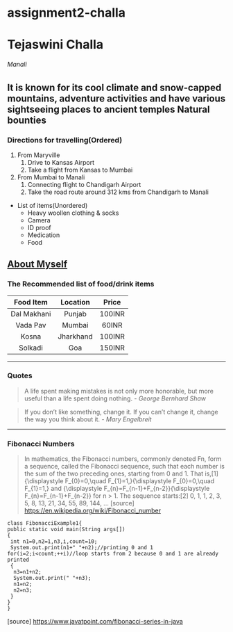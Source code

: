 # assignment2-challa
# Tejaswini Challa
###### Manali
It is known for its cool climate and snow-capped mountains, adventure activities and have various sightseeing places to ancient temples
**Natural bounties**
---
### Directions for travelling(Ordered)
1. From Maryville
   1. Drive to Kansas Airport
   2. Take a flight from Kansas to Mumbai
2. From Mumbai to Manali
   1. Connecting flight to Chandigarh Airport
   2. Take the road route around 312 kms from Chandigarh to Manali
* List of items(Unordered)  
   * Heavy woollen clothing & socks
   * Camera
   * ID proof
   * Medication
   * Food
 
 [About Myself](AboutMe.md)  
---
 ### The Recommended list of food/drink items


 | Food Item     | Location    | Price  | 
 | :----:        | :----:      | :----:|
 | Dal Makhani   |Punjab       |100INR|
 | Vada Pav      |Mumbai       |60INR|
 | Kosna         |Jharkhand    |100INR|
 | Solkadi       |Goa          |150INR|
---
### Quotes
>A life spent making mistakes is not only more honorable, but more useful than a life spent doing nothing.
 *- George Bernhard Shaw*

>If you don’t like something, change it. If you can’t change it, change the way you think about it. 
*- Mary Engelbreit*
---
### Fibonacci Numbers
> In mathematics, the Fibonacci numbers, commonly denoted Fn, form a sequence, called the Fibonacci sequence, such that each number is the sum of the two preceding ones, starting from 0 and 1. That is,[1]
{\displaystyle F_{0}=0,\quad F_{1}=1,}{\displaystyle F_{0}=0,\quad F_{1}=1,}
and
{\displaystyle F_{n}=F_{n-1}+F_{n-2}}{\displaystyle F_{n}=F_{n-1}+F_{n-2}}
for n > 1.
The sequence starts:[2]
0, 1, 1, 2, 3, 5, 8, 13, 21, 34, 55, 89, 144, ...
[source] <https://en.wikipedia.org/wiki/Fibonacci_number>
```
class FibonacciExample1{  
public static void main(String args[])  
{    
 int n1=0,n2=1,n3,i,count=10;    
 System.out.print(n1+" "+n2);//printing 0 and 1    
for(i=2;i<count;++i)//loop starts from 2 because 0 and 1 are already printed    
 {    
  n3=n1+n2;    
  System.out.print(" "+n3);    
  n1=n2;    
  n2=n3;    
 }    
}
}
```
[source] <https://www.javatpoint.com/fibonacci-series-in-java>
